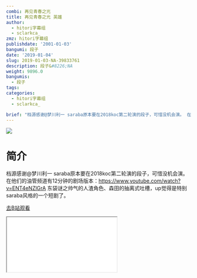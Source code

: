 ```yaml
---
combi: 再见青春之光
title: 再见青春之光 英雄
author:
  - hitori字幕组
  - sclarkca_
zmz: hitori字幕组
publishdate: '2001-01-03'
bangumi: 段子
date: '2019-01-04'
slug: 2019-01-03-NA-39833761
description: 段子&#8226;NA
weight: 9896.0
bangumis:
  - 段子
tags:
categories:
  - hitori字幕组
  - sclarkca_

brief: "档源感谢@梦川利一 saraba原本要在2018koc第二轮演的段子，可惜没机会演。 在他们的油管频道有12分钟的剧场版本：https://www.youtube.com/watch?v=ENT4eNZlGrA 东袋谜之帅气的人渣角色、森田的抽离式吐槽，up觉得是特别saraba风格的一个短剧了。"
---
```

![](https://i.imgur.com/9xka5pU.jpg)
# 简介  
档源感谢@梦川利一
saraba原本要在2018koc第二轮演的段子，可惜没机会演。
在他们的油管频道有12分钟的剧场版本：https://www.youtube.com/watch?v=ENT4eNZlGrA
东袋谜之帅气的人渣角色、森田的抽离式吐槽，up觉得是特别saraba风格的一个短剧了。  

[去B站观看](https://www.bilibili.com/video/av39833761/)
<div class ="resp-container"><iframe class="testiframe" src="//player.bilibili.com/player.html?aid=39833761"", scrolling="no", allowfullscreen="true" > </iframe></div> 
